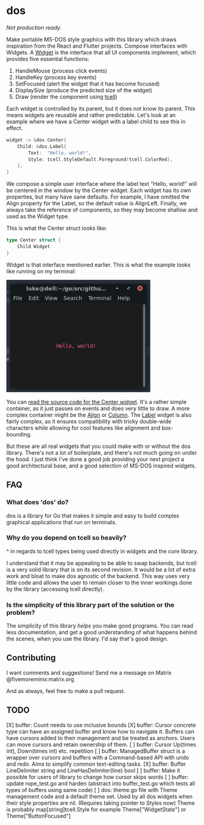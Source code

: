 # dos
*Not production ready.*

Make portable MS-DOS style graphics with this library which draws inspiration
from the React and Flutter projects. Compose interfaces with Widgets.
A [Widget](widget.go) is the interface that all UI components implement, which
provides five essential functions:

 1. HandleMouse (process click events)
 2. HandleKey (process key events)
 3. SetFocused (alert the widget that it has become focused)
 4. DisplaySize (produce the predicted size of the widget)
 5. Draw (render the component using [tcell](https://pkg.go.dev/github.com/gdamore/tcell/v2))

Each widget is controlled by its parent, but it does not know its parent. This
means widgets are reusable and rather predictable. Let's look at an example where
we have a Center widget with a label child to see this in effect.

```go
widget := &dos.Center{
    Child: &dos.Label{
        Text:  "Hello, world!",
        Style: tcell.StyleDefault.Foreground(tcell.ColorRed),
    },
}
```

We compose a simple user interface where the label text "Hello, world!" will be
centered in the window by the Center widget. Each widget has its own properties,
but many have sane defaults. For example, I have omitted the Align property for
the Label, so the default value is AlignLeft. Finally, we always take the reference
of components, so they may become shallow and used as the Widget type.

This is what the Center struct looks like:

```go
type Center struct {
	Child Widget
}
```

Widget is that interface mentioned earlier. This is what the example looks like
running on my terminal:

![A screenshot of this example working in my MATE terminal. The text "Hello, world!" is centered.](images/hello-world.png)

You can [read the source code for the Center widget](center.go). It's a rather
simple container, as it just passes on events and does very little to draw. A more
complex container might be the [Align](align.go) or [Column](column.go). The
[Label](label.go) widget is also fairly complex, as it ensures compatibility
with tricky double-wide characters while allowing for cool features like alignment
and box-bounding.

But these are all real widgets that you could make with or without the dos library.
There's not a lot of boilerplate, and there's not much going on under the hood.
I just think I've done a good job providing your next project a good architectural
base, and a good selection of MS-DOS inspired widgets.

## FAQ
### What does 'dos' do?
dos is a library for Go that makes it simple and easy to build complex graphical
applications that run on terminals.

### Why do you depend on tcell so heavily?
^ in regards to tcell types being used directly in widgets and the core library.

I understand that it may be appealing to be able to swap backends, but tcell is
a very solid library that is on its second revision. It would be a lot of extra
work and bloat to make dos agnostic of the backend. This way uses very little
code and allows the user to remain closer to the inner workings done by the
library (accessing tcell directly).

### Is the simplicity of this library part of the solution or the problem?
The simplicity of this library *helps* you make good programs. You can read less
documentation, and get a good understanding of what happens behind the scenes,
when you use the library. I'd say that's good design.

## Contributing
I want comments and suggestions! Send me a message on Matrix @fivemoreminix:matrix.org

And as always, feel free to make a pull request.

## TODO

 [X] buffer: Count needs to use inclusive bounds
 [X] buffer: Cursor concrete type can have an assigned buffer and know how to navigate it.
 Buffers can have cursors added to their management and be treated as anchors. Users can
 move cursors and retain ownership of them.
 [ ] buffer: Cursor Up(times int), Down(times int) etc. repetition
 [ ] buffer: ManagedBuffer struct is a wrapper over cursors and buffers with a Command-based
 API with undo and redo. Aims to simplify common text-editing tasks.
 [X] buffer: Buffer LineDelimiter string and LineHasDelimiter(line) bool
 [ ] buffer: Make it possible for users of library to change how cursor skips words
 [ ] buffer: update rope_test.go and harden (abstract into buffer_test.go which tests all types of buffers using same code)
 [ ] dos: theme.go file with Theme management code and a default theme set. Used by all dos
 widgets when their style properties are nil. (Requires taking pointer to Styles now)
 Theme is probably map[string]tcell.Style for example Theme["WidgetState"] or Theme["ButtonFocused"]
